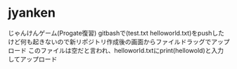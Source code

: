 # jyanken
じゃんけんゲーム(Progate復習)
gitbashで(test.txt helloworld.txt)をpushしたけど何も起きないので新リポジトリ作成後の画面からファイルドラッグでアップロード
このファイルは空だと言われ、helloworld.txtにprint(hellowold)と入力してアップロード
